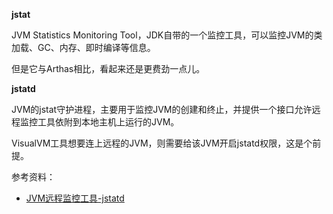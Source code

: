**jstat**

JVM Statistics Monitoring Tool，JDK自带的一个监控工具，可以监控JVM的类加载、GC、内存、即时编译等信息。

但是它与Arthas相比，看起来还是更费劲一点儿。



**jstatd**

JVM的jstat守护进程，主要用于监控JVM的创建和终止，并提供一个接口允许远程监控工具依附到本地主机上运行的JVM。

VisualVM工具想要连上远程的JVM，则需要给该JVM开启jstatd权限，这是个前提。



参考资料：

- [JVM远程监控工具-jstatd](https://blog.csdn.net/huanqingdong/article/details/104095402/)